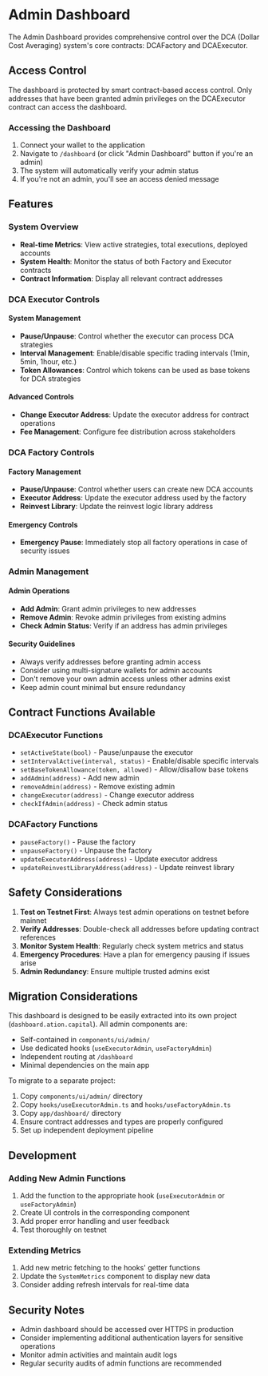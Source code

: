 <!-- @format -->

# Admin Dashboard

The Admin Dashboard provides comprehensive control over the DCA (Dollar Cost Averaging) system's core contracts: DCAFactory and DCAExecutor.

## Access Control

The dashboard is protected by smart contract-based access control. Only addresses that have been granted admin privileges on the DCAExecutor contract can access the dashboard.

### Accessing the Dashboard

1. Connect your wallet to the application
2. Navigate to `/dashboard` (or click "Admin Dashboard" button if you're an admin)
3. The system will automatically verify your admin status
4. If you're not an admin, you'll see an access denied message

## Features

### System Overview

- **Real-time Metrics**: View active strategies, total executions, deployed accounts
- **System Health**: Monitor the status of both Factory and Executor contracts
- **Contract Information**: Display all relevant contract addresses

### DCA Executor Controls

#### System Management

- **Pause/Unpause**: Control whether the executor can process DCA strategies
- **Interval Management**: Enable/disable specific trading intervals (1min, 5min, 1hour, etc.)
- **Token Allowances**: Control which tokens can be used as base tokens for DCA strategies

#### Advanced Controls

- **Change Executor Address**: Update the executor address for contract operations
- **Fee Management**: Configure fee distribution across stakeholders

### DCA Factory Controls

#### Factory Management

- **Pause/Unpause**: Control whether users can create new DCA accounts
- **Executor Address**: Update the executor address used by the factory
- **Reinvest Library**: Update the reinvest logic library address

#### Emergency Controls

- **Emergency Pause**: Immediately stop all factory operations in case of security issues

### Admin Management

#### Admin Operations

- **Add Admin**: Grant admin privileges to new addresses
- **Remove Admin**: Revoke admin privileges from existing admins
- **Check Admin Status**: Verify if an address has admin privileges

#### Security Guidelines

- Always verify addresses before granting admin access
- Consider using multi-signature wallets for admin accounts
- Don't remove your own admin access unless other admins exist
- Keep admin count minimal but ensure redundancy

## Contract Functions Available

### DCAExecutor Functions

- `setActiveState(bool)` - Pause/unpause the executor
- `setIntervalActive(interval, status)` - Enable/disable specific intervals
- `setBaseTokenAllowance(token, allowed)` - Allow/disallow base tokens
- `addAdmin(address)` - Add new admin
- `removeAdmin(address)` - Remove existing admin
- `changeExecutor(address)` - Change executor address
- `checkIfAdmin(address)` - Check admin status

### DCAFactory Functions

- `pauseFactory()` - Pause the factory
- `unpauseFactory()` - Unpause the factory
- `updateExecutorAddress(address)` - Update executor address
- `updateReinvestLibraryAddress(address)` - Update reinvest library

## Safety Considerations

1. **Test on Testnet First**: Always test admin operations on testnet before mainnet
2. **Verify Addresses**: Double-check all addresses before updating contract references
3. **Monitor System Health**: Regularly check system metrics and status
4. **Emergency Procedures**: Have a plan for emergency pausing if issues arise
5. **Admin Redundancy**: Ensure multiple trusted admins exist

## Migration Considerations

This dashboard is designed to be easily extracted into its own project (`dashboard.ation.capital`). All admin components are:

- Self-contained in `components/ui/admin/`
- Use dedicated hooks (`useExecutorAdmin`, `useFactoryAdmin`)
- Independent routing at `/dashboard`
- Minimal dependencies on the main app

To migrate to a separate project:

1. Copy `components/ui/admin/` directory
2. Copy `hooks/useExecutorAdmin.ts` and `hooks/useFactoryAdmin.ts`
3. Copy `app/dashboard/` directory
4. Ensure contract addresses and types are properly configured
5. Set up independent deployment pipeline

## Development

### Adding New Admin Functions

1. Add the function to the appropriate hook (`useExecutorAdmin` or `useFactoryAdmin`)
2. Create UI controls in the corresponding component
3. Add proper error handling and user feedback
4. Test thoroughly on testnet

### Extending Metrics

1. Add new metric fetching to the hooks' getter functions
2. Update the `SystemMetrics` component to display new data
3. Consider adding refresh intervals for real-time data

## Security Notes

- Admin dashboard should be accessed over HTTPS in production
- Consider implementing additional authentication layers for sensitive operations
- Monitor admin activities and maintain audit logs
- Regular security audits of admin functions are recommended
